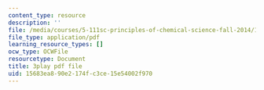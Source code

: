 ```yaml
---
content_type: resource
description: ''
file: /media/courses/5-111sc-principles-of-chemical-science-fall-2014/15683ea890e2174fc3ce15e54002f970_IzTRzMf8kKE.pdf
file_type: application/pdf
learning_resource_types: []
ocw_type: OCWFile
resourcetype: Document
title: 3play pdf file
uid: 15683ea8-90e2-174f-c3ce-15e54002f970
---
```

